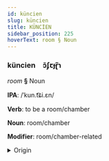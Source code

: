 ```yaml
---
id: küncien
slug: küncien
title: KÜNCİEN
sidebar_position: 225
hoverText: room § Noun
---
```


### küncien&emsp;<span kind="abugida">ɔ̃ʄꞇɟɽ̃ɿ</span>

*room* **§** Noun

**IPA**: /ˈkun.t͡ɕi.ɛn/

**Verb**: to be a room/chamber

**Noun**: room/chamber

**Modifier**: room/chamber-related

<details>
    <summary>Origin</summary>
    Mandarin 空間 kōngjiān /kʰʊŋ.tɕjɛn/<br/>
    <em>Sino-Tibetan Language Family</em>
</details>
